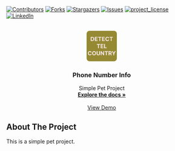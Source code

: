 [![Contributors][contributors-shield]][contributors-url]
[![Forks][forks-shield]][forks-url]
[![Stargazers][stars-shield]][stars-url]
[![Issues][issues-shield]][issues-url]
[![project_license][license-shield]][license-url]
[![LinkedIn][linkedin-shield]][linkedin-url]

<br />
<div align="center">
  <a href="https://github.com/andrewsrgn/phone-number-info">
    <img src="images/logo.png" alt="Logo" height="80">
  </a>

<h3 align="center">Phone Number Info</h3>
  
  <p align="center">
    Simple Pet Project
    <br />
    <a href="https://github.com/andrewsrgn/layout-tea-cozy"><strong>Explore the docs »</strong></a>
    <br />
    <br />
    <a href="https://andrewsrgn.github.io/layout-tea-cozy" target="_blank">View Demo</a>
  </p>
</div>

## About The Project

This is a simple pet project.


[contributors-shield]: https://img.shields.io/github/contributors/andrewsrgn/phone-number-info.svg?style=for-the-badge
[contributors-url]: https://github.com/andrewsrgn/phone-number-info/graphs/contributors
[forks-shield]: https://img.shields.io/github/forks/andrewsrgn/phone-number-info.svg?style=for-the-badge
[forks-url]: https://github.com/andrewsrgn/phone-number-info/network/members
[stars-shield]: https://img.shields.io/github/stars/andrewsrgn/phone-number-info.svg?style=for-the-badge
[stars-url]: https://github.com/andrewsrgn/phone-number-info/stargazers
[issues-shield]: https://img.shields.io/github/issues/andrewsrgn/phone-number-info.svg?style=for-the-badge
[issues-url]: https://github.com/andrewsrgn/phone-number-info/issues
[license-shield]: https://img.shields.io/github/license/andrewsrgn/phone-number-info.svg?style=for-the-badge
[license-url]: https://github.com/andrewsrgn/phone-number-info/blob/master/LICENSE.txt
[linkedin-shield]: https://img.shields.io/badge/-LinkedIn-black.svg?style=for-the-badge&logo=linkedin&colorB=555
[linkedin-url]: https://linkedin.com/in/andrewsrgn

